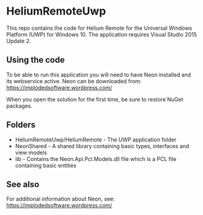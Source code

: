 # HeliumRemoteUwp

This repo contains the code for Helium Remote for the Universal Windows Platform (UWP) for Windows 10. The application requires Visual Studio 2015 Update 2.

## Using the code

To be able to run this application you will need to have Neon installed and its webservice active.
Neon can be downloaded from: https://implodedsoftware.wordpress.com/

When you open the solution for the first time, be sure to restore NuGet packages.

## Folders

* HeliumRemoteUwp/HeliumRemote - The UWP application folder
* NeonShared - A shared library containing basic types, interfaces and view models
* lib - Contains the Neon.Api.Pcl.Models.dll file which is a PCL file containing basic entities

## See also

For additional information about Neon, see: https://implodedsoftware.wordpress.com/
